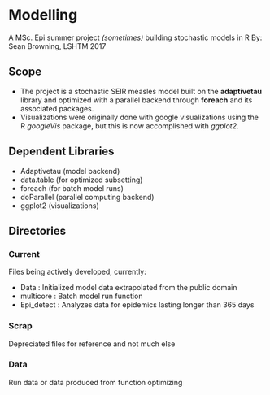 # Modelling
A MSc. Epi summer project *(sometimes)* building stochastic models in R
By: Sean Browning, LSHTM 2017

## Scope
  * The project is a stochastic SEIR measles model built on the **adaptivetau**
    library and optimized with a parallel backend through **foreach** and its
    associated packages.
  * Visualizations were originally done with google visualizations using the R *googleVis*
    package, but this is now accomplished with *ggplot2*.

## Dependent Libraries
* Adaptivetau (model backend)
* data.table (for optimized subsetting)
* foreach (for batch model runs)
* doParallel (parallel computing backend)
* ggplot2 (visualizations)

## Directories
### Current
  Files being actively developed, currently:
  * Data : Initialized model data extrapolated from the public domain
  * multicore : Batch model run function
  * Epi_detect : Analyzes data for epidemics lasting longer than 365 days
### Scrap
  Depreciated files for reference and not much else
### Data
  Run data or data produced from function optimizing
